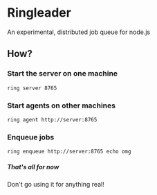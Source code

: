 # Ringleader

An experimental, distributed job queue for node.js

## How?

### Start the server on one machine

    ring server 8765

### Start agents on other machines

    ring agent http://server:8765

### Enqueue jobs

    ring enqueue http://server:8765 echo omg

##### That's all for now

Don't go using it for anything real!